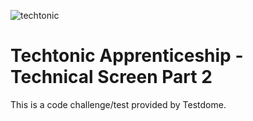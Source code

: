 ![techtonic](https://user-images.githubusercontent.com/55994508/95472622-e1788780-0948-11eb-9e3e-1cd36200d84c.jpg)

# Techtonic Apprenticeship - Technical Screen Part 2

This is a code challenge/test provided by Testdome. 